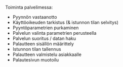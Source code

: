 
Toiminta palvelimessa:

* Pyynnön vastaanotto
* Käyttöoikeuden tarkistus (& istunnon tilan selvitys)
* Pyyntöparametrien purkaminen
* Palvelun valinta parametrien perusteella
* Palvelun suoritus / datan haku
* Palautteen sisällön määrittely
* Istunnon tilan tallennus
* Palautteen valmistelu asiakkaalle
* Palautesivun muotoilu

